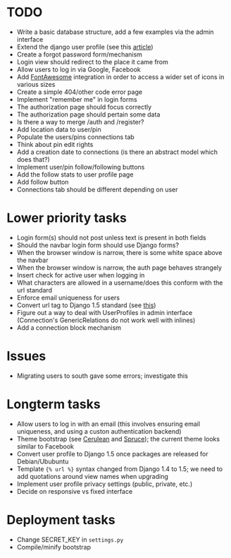 TODO
====

* Write a basic database structure, add a few examples via the admin interface
* Extend the django user profile (see this [article](http://gistflow.com/posts/725-how-to-extend-the-behaviour-of-the-user-class-in-django-1-5))
* Create a forgot password form/mechanism
* Login view should redirect to the place it came from
* Allow users to log in via Google, Facebook
* Add [FontAwesome](http://fortawesome.github.io/Font-Awesome/) integration in order to access a wider set of icons in various sizes
* Create a simple 404/other code error page
* Implement "remember me" in login forms
* The authorization page should focus correctly
* The authorization page should pertain some data
* Is there a way to merge /auth and /register?
* Add location data to user/pin
* Populate the users/pins connections tab
* Think about pin edit rights
* Add a creation date to connections (is there an abstract model which does that?)
* Implement user/pin follow/following buttons
* Add the follow stats to user profile page
* Add follow button
* Connections tab should be different depending on user

Lower priority tasks
====================

* Login form(s) should not post unless text is present in both fields
* Should the navbar login form should use Django forms?
* When the browser window is narrow, there is some white space above the navbar
* When the browser window is narrow, the auth page behaves strangely
* Insert check for active user when logging in
* What characters are allowed in a username/does this conform with the url standard
* Enforce email uniqueness for users
* Convert url tag to Django 1.5 standard (see [this](http://nomulous.com/blog/easily-adopt-djangos-new-url-template-syntax/))
* Figure out a way to deal with UserProfiles in admin interface (Connection's GenericRelations do not work well with inlines)
* Add a connection block mechanism

Issues
======

* Migrating users to south gave some errors; investigate this

Longterm tasks
==============

* Allow users to log in with an email (this involves ensuring email uniqueness, and using a custon authentication backend)
* Theme bootstrap (see [Cerulean](http://bootswatch.com/cerulean/) and [Spruce](http://bootswatch.com/spruce/)); the current theme looks similar to Facebook
* Convert user profile to Django 1.5 once packages are released for Debian/Ububuntu
* Template ```{% url %}``` syntax changed from Django 1.4 to 1.5; we need to add quotations around view names when upgrading
* Implement user profile privacy settings (public, private, etc.)
* Decide on responsive vs fixed interface

Deployment tasks
================

* Change SECRET_KEY in ```settings.py```
* Compile/minify bootstrap
